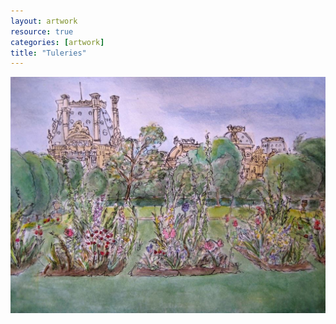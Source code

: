 ```yaml
---
layout: artwork
resource: true
categories: [artwork]
title: "Tuleries"
---
```


![screenshot](/artwork/tuleries/Tuleries.jpg)